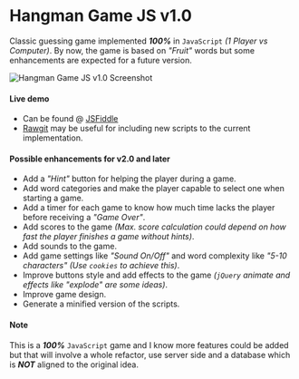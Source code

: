 # Hangman Game JS v1.0
Classic guessing game implemented ***100%*** in `JavaScript` *(1 Player vs Computer)*. By now, the game is based on *"Fruit"* words but some enhancements are expected for a future version.

![Hangman Game JS v1.0 Screenshot](https://cloud.githubusercontent.com/assets/11019675/6219521/a51b6aa4-b5f8-11e4-97e8-481f9172cae8.PNG)

#### Live demo
- Can be found @ [JSFiddle](http://jsfiddle.net/oscarj24/97r1n2ct/)
- [Rawgit](http://rawgit.com/) may be useful for including new scripts to the current implementation.

#### Possible enhancements for v2.0 and later

- Add a *"Hint"* button for helping the player during a game.
- Add word categories and make the player capable to select one when starting a game.
- Add a timer for each game to know how much time lacks the player before receiving a *"Game Over"*.
- Add scores to the game *(Max. score calculation could depend on how fast the player finishes a game without hints)*.
- Add sounds to the game.
- Add game settings like *"Sound On/Off"* and word complexity like *"5-10 characters" (Use `cookies` to achieve this)*.
- Improve buttons style and add effects to the game *(`jQuery` animate and effects like "explode" are some ideas)*.
- Improve game design.
- Generate a minified version of the scripts.

#### Note
This is a ***100%*** `JavaScript` game and I know more features could be added but that will involve a whole refactor, use server side and a database which is ***NOT*** aligned to the original idea.
